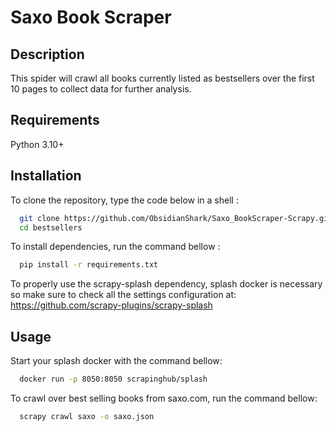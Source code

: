 # Saxo Book Scraper



## Description

This spider will crawl all books currently listed as bestsellers over the first 10 pages to collect data for further analysis.

## Requirements

Python 3.10+


## Installation

To clone the repository, type the code below in a shell :

```bash
  git clone https://github.com/ObsidianShark/Saxo_BookScraper-Scrapy.git
  cd bestsellers
```

To install dependencies, run the command bellow :

```bash
  pip install -r requirements.txt
```

To properly use the scrapy-splash dependency, splash docker is necessary so make sure to check all the settings configuration at: https://github.com/scrapy-plugins/scrapy-splash

## Usage

Start your splash docker with the command bellow:

```bash
  docker run -p 8050:8050 scrapinghub/splash
```

To crawl over best selling books from saxo.com, run the command bellow:

```bash
  scrapy crawl saxo -o saxo.json
```
